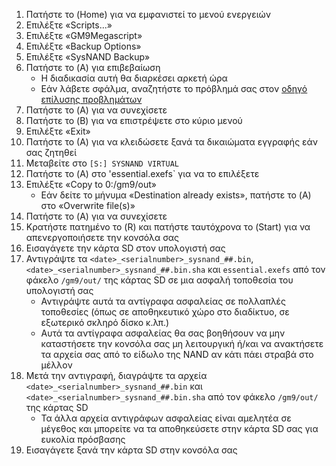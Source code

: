 1. Πατήστε το (Home) για να εμφανιστεί το μενού ενεργειών
2. Επιλέξτε «Scripts...»
3. Επιλέξτε «GM9Megascript»
4. Επιλέξτε «Backup Options»
5. Επιλέξτε «SysNAND Backup»
6. Πατήστε το (A) για επιβεβαίωση
   - Η διαδικασία αυτή θα διαρκέσει αρκετή ώρα
   - Εάν λάβετε σφάλμα, αναζητήστε το πρόβλημά σας στον [οδηγό επίλυσης προβλημάτων](troubleshooting-finalizing-setup.html)
7. Πατήστε το (A) για να συνεχίσετε
8. Πατήστε το (B) για να επιστρέψετε στο κύριο μενού
9. Επιλέξτε «Exit»
10. Πατήστε το (Α) για να κλειδώσετε ξανά τα δικαιώματα εγγραφής εάν σας ζητηθεί
11. Μεταβείτε στο `[S:] SYSNAND VIRTUAL`
12. Πατήστε το (A) στο 'essential.exefs\` για να το επιλέξετε
13. Επιλέξτε «Copy to 0:/gm9/out»
    - Εάν δείτε το μήνυμα «Destination already exists», πατήστε το (A) στο «Overwrite file(s)»
14. Πατήστε το (A) για να συνεχίσετε
15. Κρατήστε πατημένο το (R) και πατήστε ταυτόχρονα το (Start) για να απενεργοποιήσετε την κονσόλα σας
16. Εισαγάγετε την κάρτα SD στον υπολογιστή σας
17. Αντιγράψτε τα `<date>_<serialnumber>_sysnand_##.bin`, `<date>_<serialnumber>_sysnand_##.bin.sha` και `essential.exefs` από τον φάκελο `/gm9/out/` της κάρτας SD σε μια ασφαλή τοποθεσία του υπολογιστή σας
    - Αντιγράψτε αυτά τα αντίγραφα ασφαλείας σε πολλαπλές τοποθεσίες (όπως σε αποθηκευτικό χώρο στο διαδίκτυο, σε εξωτερικό σκληρό δίσκο κ.λπ.)
    - Αυτά τα αντίγραφα ασφαλείας θα σας βοηθήσουν να μην καταστήσετε την κονσόλα σας μη λειτουργική ή/και να ανακτήσετε τα αρχεία σας από το είδωλο της NAND αν κάτι πάει στραβά στο μέλλον
18. Μετά την αντιγραφή, διαγράψτε τα αρχεία `<date>_<serialnumber>_sysnand_##.bin` και `<date>_<serialnumber>_sysnand_##.bin.sha` από τον φάκελο `/gm9/out/` της κάρτας SD
    - Τα άλλα αρχεία αντιγράφων ασφαλείας είναι αμελητέα σε μέγεθος και μπορείτε να τα αποθηκεύσετε στην κάρτα SD σας για ευκολία πρόσβασης
19. Εισαγάγετε ξανά την κάρτα SD στην κονσόλα σας
